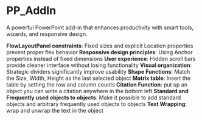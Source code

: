 # PP_AddIn

A powerful PowerPoint add-in that enhances productivity with smart tools, wizards, and responsive design.

**FlowLayoutPanel constraints**: Fixed sizes and explicit Location properties prevent proper flex behavior
**Responsive design principles**: Using Anchor properties instead of fixed dimensions
**User experience**: Hidden scroll bars provide cleaner interface without losing functionality
**Visual organization**: Strategic dividers significantly improve usability
**Shape Functions**: Match the Size, Width, Height as the last selected object
**Matrix table**: Insert the table by setting the row and column counts
**Citation Function**: put up an object you can write a citation anywhere in the bottom left
**Standard and Frequently used objects to objects**: Make it possible to add standard objects and arbitrary frequently used objects to objects
**Text Wrapping**: wrap and unwrap the text in the object
